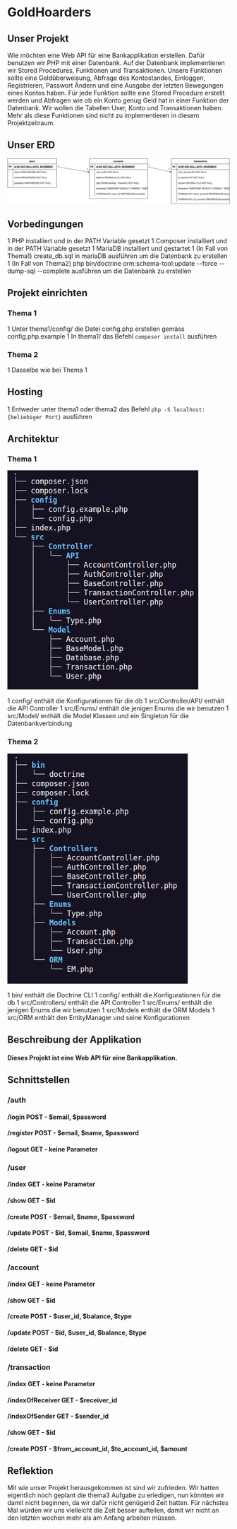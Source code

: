 # GoldHoarders

## Unser Projekt
Wie möchten eine Web API für eine Bankapplikation erstellen. Dafür benutzen wir PHP mit einer Datenbank. Auf der Datenbank implementieren wir Stored Procedures, Funktionen und Transaktionen. Unsere Funktionen sollte eine Geldüberweisung, Abfrage des Kontostandes, Einloggen, Registrieren, Passwort Ändern und eine Ausgabe der letzten Bewegungen eines Kontos haben. Für jede Funktion sollte eine Stored Procedure erstellt werden und Abfragen wie ob ein Konto genug Geld hat in einer Funktion der Datenbank. Wir wollen die Tabellen User, Konto und Transaktionen haben. Mehr als diese Funktionen sind nicht zu implementieren in diesem Projektzeitraum.

## Unser ERD

![image](https://raw.githubusercontent.com/ItzSveno/GoldHoarders/main/db/ERD.png)

## Vorbedingungen
1 PHP installiert und in der PATH Variable gesetzt
1 Composer installiert und in der PATH Variable gesetzt
1 MariaDB installiert und gestartet
1 (In Fall von Thema1) create_db.sql in mariaDB ausführen um die Datenbank zu erstellen
1 (In Fall von Thema2) php bin/doctrine orm:schema-tool:update --force --dump-sql --complete ausführen um die Datenbank zu erstellen

## Projekt einrichten

### Thema 1
1 Unter thema1/config/ die Datei config.php erstellen gemäss config.php.example
1 In thema1/ das Befehl `composer install` ausführen

### Thema 2
1 Dasselbe wie bei Thema 1

## Hosting
1 Entweder unter thema1 oder thema2 das Befehl `php -S localhost:{beliebiger Port}` ausführen

## Architektur

### Thema 1
![thema1](https://raw.githubusercontent.com/ItzSveno/GoldHoarders/main/architecture/thema1_architektur.png)

1 config/ enthält die Konfigurationen für die db
1 src/Controller/API/ enthält die API Controller
1 src/Enums/ enthält die jenigen Enums die wir benutzen
1 src/Model/ enthält die Model Klassen und ein Singleton für die Datenbankverbindung

### Thema 2
![thema2](https://raw.githubusercontent.com/ItzSveno/GoldHoarders/main/architecture/thema2_architektur.png)

1 bin/ enthält die Doctrine CLI
1 config/ enthält die Konfigurationen für die db
1 src/Controllers/ enthält die API Controller
1 src/Enums/ enthält die jenigen Enums die wir benutzen
1 src/Models enthält die ORM Models
1 src/ORM enthält den EntityManager und seine Konfigurationen

## Beschreibung der Applikation

#### Dieses Projekt ist eine Web API für eine Bankapplikation.

## Schnittstellen
### /auth
#### /login POST - $email, $password
#### /register POST - $email, $name, $password
#### /logout GET - keine Parameter

### /user
#### /index GET - keine Parameter
#### /show GET - $id
#### /create POST - $email, $name, $password
#### /update POST - $id, $email, $name, $password
#### /delete GET - $id

### /account
#### /index GET - keine Parameter
#### /show GET - $id
#### /create POST - $user_id, $balance, $type
#### /update POST - $id, $user_id, $balance, $type
#### /delete GET - $id

### /transaction
#### /index GET - keine Parameter
#### /indexOfReceiver GET - $receiver_id
#### /indexOfSender GET - $sender_id
#### /show GET - $id
#### /create POST - $from_account_id, $to_account_id, $amount

## Reflektion
Mit wie unser Projekt herausgekommen ist sind wir zufrieden. Wir hatten eigentlich noch geplant die thema3 Aufgabe zu erledigen, nun könnten wir damit nicht beginnen, da wir dafür nicht genügend Zeit hatten.
Für nächstes Mal würden wir uns vielleicht die Zeit besser aufteilen, damit wir nicht an den letzten wochen mehr als am Anfang arbeiten müssen.